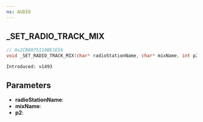 ```yaml
---
ns: AUDIO
---
```

## _SET_RADIO_TRACK_MIX

```c
// 0x2CB0075110BE1E56
void _SET_RADIO_TRACK_MIX(char* radioStationName, char* mixName, int p2);
```

```
Introduced: v1493
```

## Parameters
* **radioStationName**:
* **mixName**:
* **p2**:

